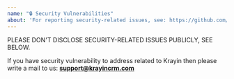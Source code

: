 ```yaml
---
name: "🔒 Security Vulnerabilities"
about: 'For reporting security-related issues, see: https://github.com/krayin/laravel-crm#security-vulnerabilities'
---
```


PLEASE DON'T DISCLOSE SECURITY-RELATED ISSUES PUBLICLY, SEE BELOW.

If you have security vulnerability to address related to Krayin then please write a mail to us:
**support@krayincrm.com**